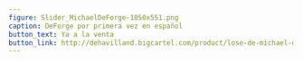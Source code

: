 ```yaml
---
figure: Slider_MichaelDeForge-1050x551.png
caption: DeForge por primera vez en español
button_text: Ya a la venta
button_link: http://dehavilland.bigcartel.com/product/lose-de-michael-deforge
---
```

